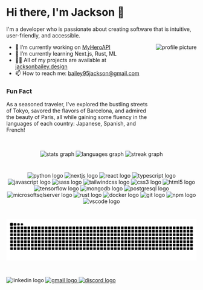 # Hi there, I'm Jackson 👋

I'm a developer who is passionate about creating software that is intuitive, user-friendly, and accessible. 

<img src="https://i.imgur.com/20GrbL2.png" alt="profile picture" align="left" style="float: right; margin-left: 1rem; height: 250px" />
 

- 🔭 I’m currently working on [MyHeroAPI](https://github.com/jacksontbailey/MyHeroAPI)
- 🌱 I’m currently learning Next.js, Rust, ML
- 👨‍💻 All of my projects are available at [jacksonbailey.design](https://jacksonbailey.design)
- 📫 How to reach me: bailey95jackson@gmail.com

### **Fun Fact**
As a seasoned traveler, I've explored the bustling streets of Tokyo, savored the flavors of Barcelona, and admired the beauty of Paris, all while gaining some fluency in the languages of each country: Japanese, Spanish, and French!

##
<br clear="both">

<div align="center">
  <img src="https://github-readme-stats.vercel.app/api?username=jacksontbailey&hide_title=true&hide_rank=false&show_icons=true&include_all_commits=true&count_private=true&disable_animations=false&theme=tokyonight&locale=en&hide_border=true" height="125" alt="stats graph"  />
  <img src="https://github-readme-stats.vercel.app/api/top-langs?username=jacksontbailey&locale=en&hide_title=false&layout=compact&card_width=320&langs_count=6&theme=tokyonight&hide_border=true" height="125" alt="languages graph"  />
  <img src="https://streak-stats.demolab.com?user=jacksontbailey&locale=en&mode=weekly&theme=tokyonight&hide_border=false&border_radius=5" height="125" alt="streak graph"  />
</div>

###

<br clear="both">

<div align="center">
  <img src="https://cdn.jsdelivr.net/gh/devicons/devicon/icons/python/python-original.svg" height="35" width="47" alt="python logo"  />
  <img src="https://cdn.jsdelivr.net/gh/devicons/devicon/icons/nextjs/nextjs-original.svg" height="35" width="47" alt="nextjs logo"  />
  <img src="https://cdn.jsdelivr.net/gh/devicons/devicon/icons/react/react-original.svg" height="35" width="47" alt="react logo"  />
  <img src="https://cdn.jsdelivr.net/gh/devicons/devicon/icons/typescript/typescript-plain.svg" height="35" width="47" alt="typescript logo"  />
  <img src="https://cdn.jsdelivr.net/gh/devicons/devicon/icons/javascript/javascript-original.svg" height="35" width="47" alt="javascript logo"  />
  <img src="https://cdn.jsdelivr.net/gh/devicons/devicon/icons/sass/sass-original.svg" height="35" width="47" alt="sass logo"  />
  <img src="https://cdn.jsdelivr.net/gh/devicons/devicon/icons/tailwindcss/tailwindcss-original-wordmark.svg" height="35" width="47" alt="tailwindcss logo"  />
  <img src="https://cdn.jsdelivr.net/gh/devicons/devicon/icons/css3/css3-plain.svg" height="35" width="47" alt="css3 logo"  />
  <img src="https://cdn.jsdelivr.net/gh/devicons/devicon/icons/html5/html5-plain.svg" height="35" width="47" alt="html5 logo"  />
  <img src="https://cdn.jsdelivr.net/gh/devicons/devicon/icons/tensorflow/tensorflow-original.svg" height="35" width="47" alt="tensorflow logo"  />
  <img src="https://cdn.jsdelivr.net/gh/devicons/devicon/icons/mongodb/mongodb-original.svg" height="35" width="47" alt="mongodb logo"  />
  <img src="https://cdn.jsdelivr.net/gh/devicons/devicon/icons/postgresql/postgresql-original.svg" height="35" width="47" alt="postgresql logo"  />
  <img src="https://cdn.jsdelivr.net/gh/devicons/devicon/icons/microsoftsqlserver/microsoftsqlserver-plain.svg" height="35" width="47" alt="microsoftsqlserver logo"  />
  <img src="https://cdn.jsdelivr.net/gh/devicons/devicon/icons/rust/rust-plain.svg" height="35" width="47" alt="rust logo"  />
  <img src="https://cdn.jsdelivr.net/gh/devicons/devicon/icons/docker/docker-original.svg" height="35" width="47" alt="docker logo"  />
  <img src="https://cdn.jsdelivr.net/gh/devicons/devicon/icons/git/git-original.svg" height="35" width="47" alt="git logo"  />
  <img src="https://cdn.jsdelivr.net/gh/devicons/devicon/icons/npm/npm-original-wordmark.svg" height="35" width="47" alt="npm logo"  />
  <img src="https://cdn.jsdelivr.net/gh/devicons/devicon/icons/vscode/vscode-original.svg" height="35" width="47" alt="vscode logo"  />
</div>

###

<br clear="both">

<picture align="center">
  <source media="(prefers-color-scheme: dark)" srcset="https://raw.githubusercontent.com/jacksontbailey/jacksontbailey/output/github-contribution-grid-snake-dark.svg">
  <source media="(prefers-color-scheme: light)" srcset="https://raw.githubusercontent.com/jacksontbailey/jacksontbailey/output/github-contribution-grid-snake.svg">
  <img alt="github contribution grid snake animation" src="https://raw.githubusercontent.com/jacksontbailey/jacksontbailey/output/github-contribution-grid-snake.svg">
</picture>

###

<br clear="both">

<div align="left">
  <img src="https://img.shields.io/static/v1?message=LinkedIn&logo=linkedin&label=&color=0077B5&logoColor=white&labelColor=&style=for-the-badge" height="30" alt="linkedin logo"  />
  <a href="bailey95jackson@gmail.com" target="_blank">
    <img src="https://img.shields.io/static/v1?message=Gmail&logo=gmail&label=&color=D14836&logoColor=white&labelColor=&style=for-the-badge" height="30" alt="gmail logo"  />
  </a>
  <a href="kazumadesu#2889" target="_blank">
    <img src="https://img.shields.io/static/v1?message=Discord&logo=discord&label=&color=7289DA&logoColor=white&labelColor=&style=for-the-badge" height="30" alt="discord logo"  />
  </a>
</div>
